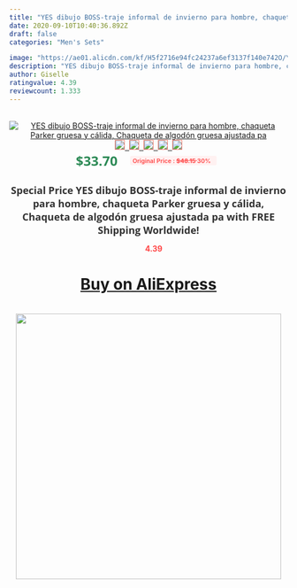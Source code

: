 ```yaml
---
title: "YES dibujo BOSS-traje informal de invierno para hombre, chaqueta Parker gruesa y cálida, Chaqueta de algodón gruesa ajustada pa"
date: 2020-09-10T10:40:36.892Z
draft: false
categories: "Men's Sets"

image: "https://ae01.alicdn.com/kf/H5f2716e94fc24237a6ef3137f140e742O/YES-dibujo-BOSS-traje-informal-de-invierno-para-hombre-chaqueta-Parker-gruesa-y-cálida-Chaqueta-de.jpg"
description: "YES dibujo BOSS-traje informal de invierno para hombre, chaqueta Parker gruesa y cálida, Chaqueta de algodón gruesa ajustada pa"
author: Giselle
ratingvalue: 4.39
reviewcount: 1.333
---
```

<br>
<div style="text-align: center;">
<a href="https://s.click.aliexpress.com/e/_A4ksj7" target="_blank" rel="nofollow noopener noreferrer"><img alt="YES dibujo BOSS-traje informal de invierno para hombre, chaqueta Parker gruesa y cálida, Chaqueta de algodón gruesa ajustada pa" class="magnifier-image" src="https://ae01.alicdn.com/kf/H5f2716e94fc24237a6ef3137f140e742O/YES-dibujo-BOSS-traje-informal-de-invierno-para-hombre-chaqueta-Parker-gruesa-y-cálida-Chaqueta-de.jpg_640x640.jpg">
<br>
<img style="border:1px solid salmon" src="https://ae01.alicdn.com/kf/H5f2716e94fc24237a6ef3137f140e742O/YES-dibujo-BOSS-traje-informal-de-invierno-para-hombre-chaqueta-Parker-gruesa-y-cálida-Chaqueta-de.jpg_120x120.jpg">&nbsp;&nbsp;<img style="border:1px solid salmon" src="https://ae01.alicdn.com/kf/Hd2ae641a81b34162892e98d83cdfdcb9E/YES-dibujo-BOSS-traje-informal-de-invierno-para-hombre-chaqueta-Parker-gruesa-y-cálida-Chaqueta-de.jpg_120x120.jpg">&nbsp;&nbsp;<img style="border:1px solid salmon" src="https://ae01.alicdn.com/kf/H3123290fa4dc4a29be18cb54f92beac1x/YES-dibujo-BOSS-traje-informal-de-invierno-para-hombre-chaqueta-Parker-gruesa-y-cálida-Chaqueta-de.jpg_120x120.jpg">&nbsp;&nbsp;<img style="border:1px solid salmon" src="https://ae01.alicdn.com/kf/H6fbc2afe10c6438aaf4828317c345776w/YES-dibujo-BOSS-traje-informal-de-invierno-para-hombre-chaqueta-Parker-gruesa-y-cálida-Chaqueta-de.jpg_120x120.jpg">&nbsp;&nbsp;<img style="border:1px solid salmon" src="https://ae01.alicdn.com/kf/Haa8bd3c17bcd484481b6c93a667b3196j/YES-dibujo-BOSS-traje-informal-de-invierno-para-hombre-chaqueta-Parker-gruesa-y-cálida-Chaqueta-de.jpg_120x120.jpg"></a></div><br0>
<div style="text-align: center;"><span style="background-color: white; border: 0px; box-sizing: border-box; color: seagreen; display: inline-block; font-family: &quot;open sans&quot; , &quot;arial&quot; , &quot;helvetica&quot; , sans-serif , &quot;heiti&quot;; font-size: 24px; font-stretch: inherit; font-weight: 700; line-height: inherit; margin: 0px 10px 0px 0px; padding: 0px; vertical-align: middle;">$33.70 </span>
<span style="background: rgb(255 , 241 , 241); border-radius: 3px; border: 0px; box-sizing: border-box; color: #ff4747; display: inline-block; font-family: inherit; font-size: 12px; font-stretch: inherit; font-style: inherit; font-variant: inherit; font-weight: 600; line-height: inherit; margin: 0px; padding: 2px 5px; transform: scale(0.9); vertical-align: middle;">Original Price : <b style="text-decoration: line-through;">$48.15 </b> 30%&nbsp;&nbsp;</span></div>
<h1 style="color: #333333; display: inline-block; font-family: &quot;open sans&quot; , &quot;arial&quot; , &quot;helvetica&quot; , sans-serif , &quot;heiti&quot;; font-size: 18px; font-stretch: inherit; font-weight: 700; text-align: center;">Special Price YES dibujo BOSS-traje informal de invierno para hombre, chaqueta Parker gruesa y cálida, Chaqueta de algodón gruesa ajustada pa with FREE Shipping Worldwide!</h1>
<div style="color: #ff4747; text-align: center;">
<img src="https://4.bp.blogspot.com/-M0ZcTcb-5uY/XleCXlxnR4I/AAAAAAAAAEc/OrjgMkXV1oMQFaCRZj5HQwOCBcu3w1FegCPcBGAYYCw/s1600/star.png" style="height: 15px;">&nbsp;<b>4.39</b></div>
<div class="button_cont" align="center"><a class="buynow_a" href="https://s.click.aliexpress.com/e/_A4ksj7" target="_blank" rel="nofollow noopener noreferrer"><H1>Buy on AliExpress</H1></a></div><br>
<div class="separator" style="clear: both; text-align: center;">
<img src="https://lh3.googleusercontent.com/-pTy5HemUv9M/XlePHvY0dAI/AAAAAAAAAE4/0nX5iRUoIWY8eMW9Dpxeirr157OZliDIgCLcBGAsYHQ/s1600/badge.gif" width="480">
</div>
